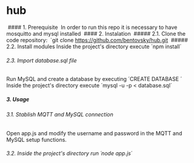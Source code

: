 # hub

 #### 1. Prerequisite
 In order to run this repo it is necessary to have mosquitto and mysql installed
 #### 2. Instalation
 ##### 2.1. Clone the code repository:
 `git clone https://github.com/bentovsky/hub.git
 ##### 2.2. Install modules
Inside the project's directory execute ´npm install´
###### 2.3. Import database.sql file
Run MySQL and create a database by executing ´CREATE DATABASE <databasename>´
Inside the project's directory execute ´mysql -u <username> -p <databasename> < database.sql´
##### 3. Usage
###### 3.1. Stablish MQTT and MySQL connection
Open app.js and modify the username and password in the MQTT and MySQL setup functions.
###### 3.2. Inside the project's directory run ´node app.js´
